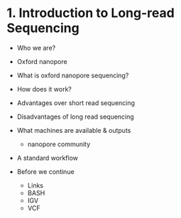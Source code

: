 # 1. Introduction to Long-read Sequencing

- Who we are?

- Oxford nanopore

- What is oxford nanopore sequencing?

- How does it work?

- Advantages over short read sequencing

- Disadvantages of long read sequencing

- What machines are available & outputs

  - nanopore community

- A standard workflow

- Before we continue
  - Links
  - BASH
  - IGV
  - VCF
